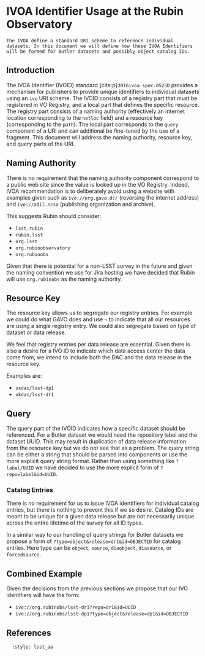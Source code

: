 # IVOA Identifier Usage at the Rubin Observatory

```{abstract}
The IVOA define a standard URI scheme to reference individual datasets. In this document we will define how these IVOA Identifiers will be formed for Butler datasets and possibly object catalog IDs.
```

## Introduction

The IVOA Identifier (IVOID) standard {cite:p}`2016ivoa.spec.0523D` provides a mechanism for publishers to provide unique identifiers to individual datasets using an `ivo` URI scheme.
The IVOID consists of a registry part that must be registered in VO Registry, and a local part that defines the specific resource.
The registry part consists of a naming authority (effectively an internet location corresponding to the `netloc` field) and a resource key (corresponding to the `path`).
The local part corresponds to the `query` component of a URI and can additional be fine-tuned by the use of a fragment.
This document will address the naming authority, resource key, and query parts of the URI.

## Naming Authority

There is no requirement that the naming authority component correspond to a public web site since the value is looked up in the VO Registry.
Indeed, IVOA recommendation is to deliberately avoid using a website with examples given such as `ivo://org.gavo.dc/` (reversing the internet address) and `ivo://adil.ncsa` (publishing organization and archive).

This suggests Rubin should consider:

* `lsst.rubin`
* `rubin.lsst`
* `org.lsst`
* `org.rubinobservatory`
* `org.rubinobs`

Given that there is potential for a non-LSST survey in the future and given the naming convention we use for Jira hosting we have decided that Rubin will use `org.rubinobs` as the naming authority.

## Resource Key

The resource key allows us to segregate our registry entries.
For example we could do what GAVO does and use `~` to indicate that all our resources are using a single registry entry.
We could also segregate based on type of dataset or data release.

We feel that registry entries per data release are essential.
Given there is also a desire for a IVO ID to indicate which data access center the data come from, we intend to include both the DAC and the data release in the resource key.

Examples are:

* `usdac/lsst-dp1`
* `ukdac/lsst-dr1`

## Query

The query part of the IVOID indicates how a specific dataset should be referenced.
For a Butler dataset we would need the repository label and the dataset UUID.
This may result in duplication of data release information from the resource key but we do not see that as a problem.
The query string can be either a string that should be parsed into components or use the more explicit query string format.
Rather than using something like `?label/UUID` we have decided to use the more explicit form of `?repo=label&id=UUID`.

### Catalog Entries

There is no requirement for us to issue IVOA identifiers for individual catalog entries, but there is nothing to prevent this if we so desire.
Catalog IDs are meant to be unique for a given data release but are not necessarily unique across the entire lifetime of the survey for all ID types.

In a similar way to our handling of query strings for Butler datasets we propose a form of `?type=object&release=dr1&id=OBJECTID` for catalog entries.
Here type can be `object`, `source`, `diaobject`, `diasource`, or `forcedsource`.


## Combined Example

Given the decisions from the previous sections we propose that our IVO identifiers will have the form:

* `ivo://org.rubinobs/lsst-dr1?repo=dr1&id=UUID`
* `ivo://org.rubinobs/lsst-dp1?type=object&release=dp1&id=OBJECTID`


## References

```{bibliography}
  :style: lsst_aa
```
